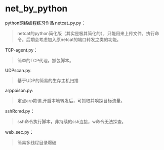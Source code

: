 # net_by_python
python网络编程练习作品
netcat_py.py：

> netcat的python简化版（其实是极其简化的），只能用来上传文件，执行命令。后期会考虑加入原netcat的端口转发之类的功能。

TCP-agent.py：

>  简单的TCP代理，抓包脚本。

UDPscan.py:

>基于UDP的简易的生存主机扫描

arppoison.py:

>定点arp欺骗,开启本地转发后，可抓取并嗅探目标流量。

sshRcmd.py：

>ssh命令执行脚本，非持续的ssh连接，w命令无法探查。

web_sec.py：

>简易多线程目录爆破
